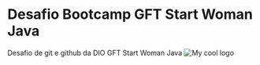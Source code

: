 # Desafio Bootcamp GFT Start Woman Java
Desafio de git e github da DIO GFT Start Woman Java
<img src="![image](https://user-images.githubusercontent.com/89230677/165840072-e6d35f99-b4d2-4ed3-9e76-a3ac958f0238.png)
" alt="My cool logo"/>
